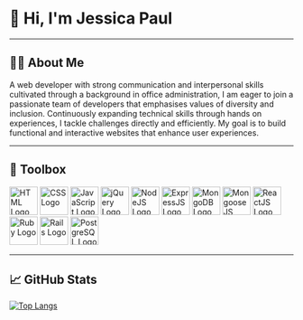 # 👋 Hi, I'm Jessica Paul

---

## 👩‍💻 About Me

A web developer with strong communication and interpersonal skills cultivated through a background in office administration, I am eager to join a passionate team of developers that emphasises values of diversity and inclusion. Continuously expanding technical skills through hands on experiences, I tackle challenges directly and efficiently. My goal is to build functional and interactive websites that enhance user experiences. 

---

## 🧰 Toolbox

<img src="https://cdn.worldvectorlogo.com/logos/html5.svg" alt="HTML Logo" width="50" height="50"/> <img src="https://cdn.worldvectorlogo.com/logos/css3.svg" alt="CSS Logo" width="50" height="50"/> <img src="https://cdn.worldvectorlogo.com/logos/logo-javascript.svg" alt="JavaScript Logo" width="50" height="50"/> <img src="https://cdn.worldvectorlogo.com/logos/jquery-1.svg" alt="jQuery Logo" width="50" height="50"/> <img src="https://cdn.worldvectorlogo.com/logos/nodejs.svg" alt="NodeJS Logo" width="50" height="50"/> <img src="https://cdn.worldvectorlogo.com/logos/express-109.svg" alt="ExpressJS Logo" width="50" height="50"/> <img src="https://cdn.worldvectorlogo.com/logos/mongodb.svg" alt="MongoDB Logo" width="50" height="50"/> <img src="https://cdn.worldvectorlogo.com/logos/mongoose-1.svg" alt="MongooseJS Logo" width="50" height="50"/> <img src="https://cdn.worldvectorlogo.com/logos/react-2.svg" alt="ReactJS Logo" width="50" height="50"/> <img src="https://cdn.worldvectorlogo.com/logos/ruby.svg" alt="Ruby Logo" width="50" height="50"/> <img src="https://cdn.worldvectorlogo.com/logos/rails-1.svg" alt="Rails Logo" width="50" height="50"/> <img src="https://cdn.worldvectorlogo.com/logos/postgresql.svg" alt="PostgreSQL Logo" width="50" height="50"/>

---

## 📈 GitHub Stats

[![Top Langs](https://github-readme-stats.vercel.app/api/top-langs/?username=jesspaul&theme=radical&layout=compact)](https://github.com/anuraghazra/github-readme-stats)
